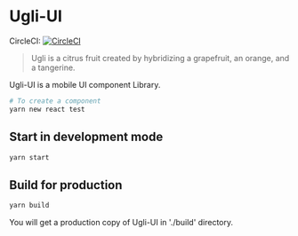 # Ugli-UI

CircleCI: [![CircleCI](https://circleci.com/gh/HUSTFE/Ugli-UI.svg?style=svg)](https://circleci.com/gh/HUSTFE/Ugli-UI)

> Ugli is a citrus fruit created by hybridizing a grapefruit, an orange, and a tangerine.

Ugli-UI is a mobile UI component Library.

```bash
# To create a component
yarn new react test

```
## Start in development mode
```bash
yarn start
```

## Build for production

```bash
yarn build
```

You will get a production copy of Ugli-UI in './build' directory.
